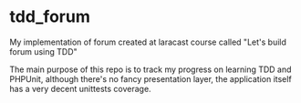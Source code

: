 # tdd_forum
My implementation of forum created at laracast course called "Let's build forum using TDD"

The main purpose of this repo is to track my progress on learning TDD and PHPUnit, although there's no fancy presentation layer, the application itself has a very decent unittests coverage.
